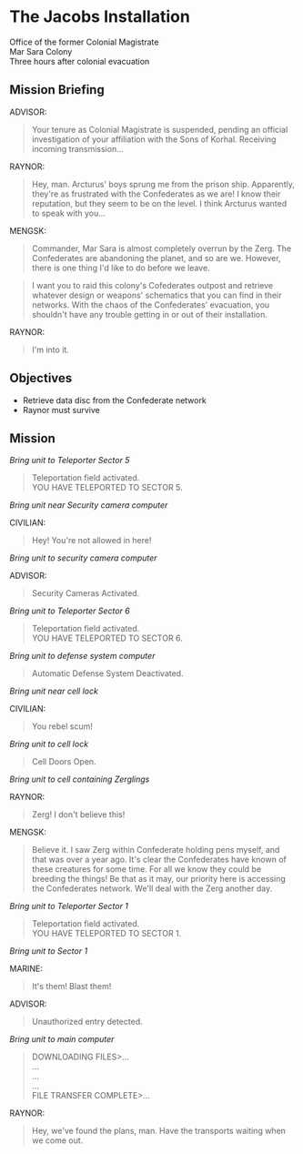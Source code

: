# The Jacobs Installation

Office of the former Colonial Magistrate  
Mar Sara Colony  
Three hours after colonial evacuation

## Mission Briefing

ADVISOR:

> Your tenure as Colonial Magistrate is suspended, pending an official investigation of your affiliation with the Sons of Korhal. Receiving incoming transmission...

RAYNOR:

> Hey, man. Arcturus' boys sprung me from the prison ship. Apparently, they're as frustrated with the Confederates as we are! I know their reputation, but they seem to be on the level. I think Arcturus wanted to speak with you...

MENGSK:

> Commander, Mar Sara is almost completely overrun by the Zerg. The Confederates are abandoning the planet, and so are we. However, there is one thing I'd like to do before we leave.

> I want you to raid this colony's Cofederates outpost and  retrieve whatever design or weapons' schematics that you can find in their networks. With the chaos of the Confederates' evacuation, you shouldn't have any trouble getting in or out of their installation.

RAYNOR:

> I'm into it.

## Objectives

- Retrieve data disc from the Confederate network
- Raynor must survive

## Mission

_Bring unit to Teleporter Sector 5_

> Teleportation field activated.  
> YOU HAVE TELEPORTED TO SECTOR 5.

_Bring unit near Security camera computer_

CIVILIAN:

> Hey! You're not allowed in here!

_Bring unit to security camera computer_

ADVISOR:

> Security Cameras Activated.

_Bring unit to Teleporter Sector 6_

> Teleportation field activated.  
> YOU HAVE TELEPORTED TO SECTOR 6.

_Bring unit to defense system computer_

> Automatic Defense System Deactivated.

_Bring unit near cell lock_

CIVILIAN:

> You rebel scum!

_Bring unit to cell lock_

> Cell Doors Open.

_Bring unit to cell containing Zerglings_

RAYNOR:

> Zerg! I don't believe this!

MENGSK:

> Believe it. I saw Zerg within Confederate holding pens myself, and that was over a year ago. It's clear the Confederates have known of these creatures for some time. For all we know they could be breeding the things! Be that as it may, our priority here is accessing the Confederates network. We'll deal with the Zerg another day.

_Bring unit to Teleporter Sector 1_

> Teleportation field activated.  
> YOU HAVE TELEPORTED TO SECTOR 1.

_Bring unit to Sector 1_

MARINE:

> It's them! Blast them!

ADVISOR:

> Unauthorized entry detected.

_Bring unit to main computer_

> DOWNLOADING FILES>...  
> ...  
> ...  
> ...  
> FILE TRANSFER COMPLETE>...

RAYNOR:

> Hey, we've found the plans, man. Have the transports waiting when we come out.